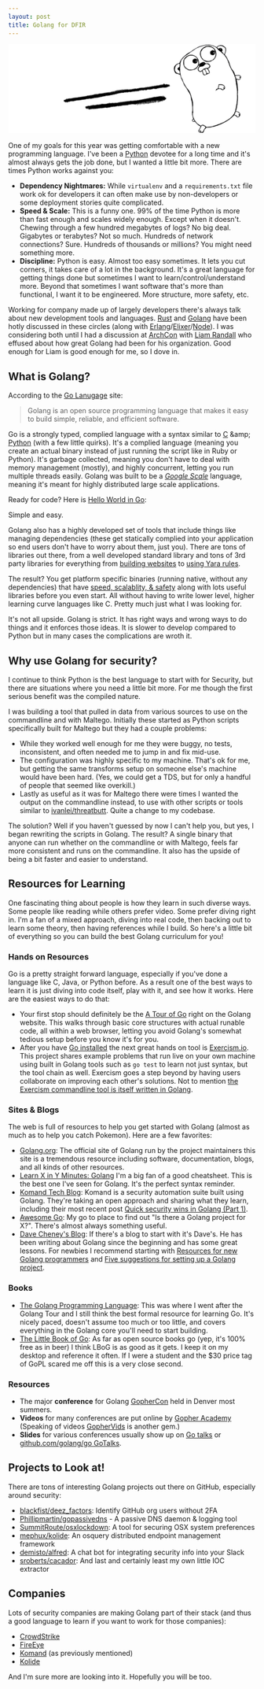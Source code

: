 ```yaml
---
layout: post
title: Golang for DFIR
---
```


![Golang](/public/golang.png)

One of my goals for this year was getting comfortable with a new programming language. I've been a [Python](https://www.python.org/) devotee for a long time and it's almost always gets the job done, but I wanted a little bit more. There are times Python works against you:

- __Dependency Nightmares:__ While `virtualenv` and a `requirements.txt` file work ok for developers it can often make use by non-developers or some deployment stories quite complicated.
- __Speed & Scale:__ This is a funny one. 99% of the time Python is more than fast enough and scales widely enough. Except when it doesn't. Chewing through a few hundred megabytes of logs? No big deal. Gigabytes or terabytes? Not so much. Hundreds of network connections? Sure. Hundreds of thousands or millions? You might need something more. 
- __Discipline:__ Python is easy. Almost too easy sometimes. It lets you cut corners, it takes care of a lot in the background. It's a great language for getting things done but sometimes I want to learn/control/understand more. Beyond that sometimes I want software that's more than functional, I want it to be engineered. More structure, more safety, etc.

Working for company made up of largely developers there's always talk about new development tools and languages. [Rust](https://www.rust-lang.org/) and [Golang](https://golang.org) have been hotly discussed in these circles (along with [Erlang](https://www.erlang.org/)/[Elixer](http://elixir-lang.org/)/[Node](https://nodejs.org/en/)). I was considering both until I had a discussion at [ArchCon](http://www.archc0n.org/) with [Liam Randall](https://twitter.com/hectaman) who effused about how great Golang had been for his organization. Good enough for Liam is good enough for me, so I dove in.

## What is Golang?

According to the [Go Lanugage](https://golang.org/) site:

> Golang is an open source programming language that makes it easy to build simple, reliable, and efficient software.

Go is a strongly typed, complied language with a syntax similar to [C](https://en.wikipedia.org/wiki/C_(programming_language)) &amp; [Python](https://www.python.org/) (with a few little quirks). It's a complied language (meaning you create an actual binary instead of just running the script like in Ruby or Python). It's garbage collected, meaning you don't have to deal with memory management (mostly), and highly concurrent, letting you run multiple threads easily. Golang was built to be a [_Google Scale_](https://talks.golang.org/2012/splash.slide) language, meaning it's meant for highly distributed large scale applications. 

Ready for code? Here is [Hello World in Go](https://gist.github.com/sroberts/86b6b2b70ce0f4daa972fa9c373f72c0):
<script src="https://gist.github.com/sroberts/86b6b2b70ce0f4daa972fa9c373f72c0.js"></script>

Simple and easy. 

Golang also has a highly developed set of tools that include things like managing dependencies (these get statically complied into your application so end users don't have to worry about them, just you). There are tons of libraries out there, from a well developed standard library and tons of 3rd party libraries for everything from [building websites](https://gin-gonic.github.io/gin/) to [using Yara rules](https://github.com/hillu/go-yara). 

The result? You get platform specific binaries (running native, without any dependencies) that have [speed, scalablity, &amp; safety](https://www.iron.io/go-after-2-years-in-production/) along with lots useful libraries before you even start. All without having to write lower level, higher learning curve languages like C. Pretty much just what I was looking for. 

It's not all upside. Golang is strict. It has right ways and wrong ways to do things and it enforces those ideas. It is slower to develop compared to Python but in many cases the complications are wroth it. 

## Why use Golang for security?

I continue to think Python is the best language to start with for Security, but there are situations where you need a little bit more. For me though the first serious benefit was the compiled nature. 

I was building a tool that pulled in data from various sources to use on the commandline and with Maltego. Initially these started as Python scripts specifically built for Maltego but they had a couple problems:

- While they worked well enough for me they were buggy, no tests, inconsistent, and often needed me to jump in and fix mid-use. 
- The configuration was highly specific to my machine. That's ok for me, but getting the same transforms setup on someone else's machine would have been hard. (Yes, we could get a TDS, but for only a handful of people that seemed like overkill.)
- Lastly as useful as it was for Maltego there were times I wanted the output on the commandline instead, to use with other scripts or tools similar to [ivanlei/threatbutt](https://github.com/ivanlei/threatbutt). Quite a change to my codebase.

The solution? Well if you haven't guessed by now I can't help you, but yes, I began rewriting the scripts in Golang. The result? A single binary that anyone can run whether on the commandline or with Maltego, feels far more consistent and runs on the commandline. It also has the upside of being a bit faster and easier to understand.

## Resources for Learning

One fascinating thing about people is how they learn in such diverse ways. Some people like reading while others prefer video. Some prefer diving right in. I'm a fan of a mixed approach, diving into real code, then backing out to learn some theory, then having references while I build. So here's a little bit of everything so you can build the best Golang curriculum for you!

### Hands on Resources

Go is a pretty straight forward language, especially if you've done a language like C, Java, or Python before. As a result one of the best ways to learn it is just diving into code itself, play with it, and see how it works. Here are the easiest ways to do that:

- Your first stop should definitely be the [A Tour of Go](https://tour.golang.org/) right on the Golang website. This walks through basic core structures with actual runable code, all within a web browser, letting you avoid Golang's somewhat tedious setup before you know it's for you.
- After you have [Go installed](https://golang.org/doc/install) the next great hands on tool is [Exercism.io](http://exercism.io/). This project shares example problems that run live on your own machine using built in Golang tools such as `go test` to learn not just syntax, but the tool chain as well. Exercism goes a step beyond by having users collaborate on improving each other's solutions. Not to mention [the Exercism commandline tool is itself written in Golang](https://github.com/exercism/cli).

### Sites & Blogs

The web is full of resources to help you get started with Golang (almost as much as to help you catch Pokemon). Here are a few favorites:

- [Golang.org](https://golang.org/): The official site of Golang run by the project maintainers this site is a tremendous resource including software, documentation, blogs, and all kinds of other resources.
- [Learn X in Y Minutes: Golang](https://learnxinyminutes.com/docs/go/) I'm a big fan of a good cheatsheet. This is the best one I've seen for Golang. It's the perfect syntax reminder.
- [Komand Tech Blog](https://blog.komand.com/topic/komand-tech): Komand is a security automation suite built using Golang. They're taking an open approach and sharing what they learn, including their most recent post [Quick security wins in Golang (Part 1)](https://blog.komand.com/quick-security-wins-in-golang).
- [Awesome Go](http://awesome-go.com/): My go to place to find out "Is there a Golang project for X?". There's almost always something useful.
- [Dave Cheney's Blog](http://dave.cheney.net/): If there's a blog to start with it's Dave's. He has been writing about Golang since the beginning and has some great lessons. For newbies I recommend starting with [Resources for new Golang programmers](http://dave.cheney.net/resources-for-new-go-programmers) and [Five suggestions for setting up a Golang project](http://dave.cheney.net/2014/12/01/five-suggestions-for-setting-up-a-go-project).

### Books

- [The Golang Programming Language](http://www.gopl.io/): This was where I went after the Golang Tour and I still think the best formal resource for learning Go. It's nicely paced, doesn't assume too much or too little, and covers everything in the Golang core you'll need to start building. 
- [The Little Book of Go](http://openmymind.net/The-Little-Go-Book/): As far as open source books go (yep, it's 100% free as in beer) I think LBoG is as good as it gets. I keep it on my desktop and reference it often. If I were a student and the $30 price tag of GoPL scared me off this is a very close second.

### Resources
- The major __conference__ for Golang [GopherCon](https://www.gophercon.com/) held in Denver most summers.
- __Videos__ for many conferences  are put online by [Gopher Academy](https://www.youtube.com/channel/UCx9QVEApa5BKLw9r8cnOFEA) (Speaking of videos [GopherVids](http://gophervids.appspot.com/) is another gem.) 
- __Slides__ for various conferences usually show up on [Go talks](https://talks.golang.org/) or [github.com/golang/go GoTalks](https://github.com/golang/go/wiki/GoTalks).

## Projects to Look at!

There are tons of interesting Golang projects out there on GitHub, especially around security:

- [blackfist/deez_factors](https://github.com/blackfist/deez_factors): Identify GitHub org users without 2FA
- [Phillipmartin/gopassivedns](https://github.com/Phillipmartin/gopassivedns) - A passive DNS daemon & logging tool
- [SummitRoute/osxlockdown](https://github.com/SummitRoute/osxlockdown): A tool for securing OSX system preferences
- [mephux/kolide](https://github.com/mephux/kolide): An osquery distributed endpoint management framework
- [demisto/alfred](https://github.com/demisto/alfred): A chat bot for integrating security info into your Slack
- [sroberts/cacador](https://github.com/sroberts/cacador): And last and certainly least my own little IOC extractor

## Companies
Lots of security companies are making Golang part of their stack (and thus a good language to learn if you want to work for those companies):

- [CrowdStrike](https://www.crowdstrike.com/)
- [FireEye](https://www.fireeye.com/)
- [Komand](https://www.komand.com/) (as previously mentioned)
- [Kolide](https://kolide.co/)

And I'm sure more are looking into it. Hopefully you will be too.

